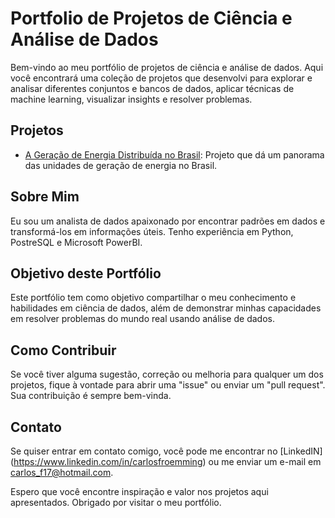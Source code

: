 # Portfolio de Projetos de Ciência e Análise de Dados

Bem-vindo ao meu portfólio de projetos de ciência e análise de dados. Aqui você encontrará uma coleção de projetos que desenvolvi para explorar e analisar diferentes conjuntos e bancos de dados, aplicar técnicas de machine learning, visualizar insights e resolver problemas.

## Projetos

- [A Geração de Energia Distribuída no Brasil](https://github.com/carlosfroemming/portfolio_analise_de_dados/tree/main/Gera%C3%A7%C3%A3o_Energia_Distribuida_Brasil): Projeto que dá um panorama das unidades de geração de energia no Brasil. 

## Sobre Mim

Eu sou um analista de dados apaixonado por encontrar padrões em dados e transformá-los em informações úteis. Tenho experiência em Python, PostreSQL e Microsoft PowerBI.

## Objetivo deste Portfólio

Este portfólio tem como objetivo compartilhar o meu conhecimento e habilidades em ciência de dados, além de demonstrar minhas capacidades em resolver problemas do mundo real usando análise de dados.

## Como Contribuir

Se você tiver alguma sugestão, correção ou melhoria para qualquer um dos projetos, fique à vontade para abrir uma "issue" ou enviar um "pull request". Sua contribuição é sempre bem-vinda.

## Contato

Se quiser entrar em contato comigo, você pode me encontrar no [LinkedIN] (https://www.linkedin.com/in/carlosfroemming) ou me enviar um e-mail em [carlos_f17@hotmail.com](mailto:carlos_f17@hotmail.com).

Espero que você encontre inspiração e valor nos projetos aqui apresentados. Obrigado por visitar o meu portfólio.
